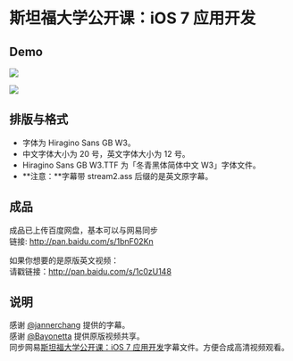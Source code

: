 斯坦福大学公开课：iOS 7 应用开发
===============================


Demo
----

![](http://ww4.sinaimg.cn/large/69fe98c3gw1eelg25qchaj211y0lc0x1.jpg)

![](http://ww2.sinaimg.cn/large/69fe98c3gw1eelg2b8yesj211y0lctdi.jpg)

排版与格式
---------

* 字体为 Hiragino Sans GB W3。
* 中文字体大小为 20 号，英文字体大小为 12 号。
* Hiragino Sans GB W3.TTF 为「冬青黑体简体中文 W3」字体文件。
* **注意：**字幕带 stream2.ass 后缀的是英文原字幕。

成品
----

成品已上传百度网盘，基本可以与网易同步  
链接: http://pan.baidu.com/s/1bnF02Kn

如果你想要的是原版英文视频：  
请戳链接：http://pan.baidu.com/s/1c0zU148

说明
----

感谢 [@jannerchang](https://github.com/jannerchang) 提供的字幕。  
感谢 [@Bayonetta](https://github.com/Bayonetta) 提供原版视频共享。  
同步网易[斯坦福大学公开课：iOS 7 应用开发](http://v.163.com/special/opencourse/ios7.html)字幕文件。方便合成高清视频观看。


